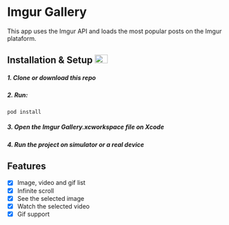 # Imgur Gallery

This app uses the Imgur API and loads the most popular posts on the Imgur plataform.
<br>

## Installation & Setup <img height="20" width="30" src="https://cdn.jsdelivr.net/npm/simple-icons@v5/icons/swift.svg" />

##### 1. Clone or download this repo
##### 2. Run:
 ```
 pod install
 ```
 ##### 3. Open the *Imgur Gallery.xcworkspace* file on Xcode 
 ##### 4. Run the project on simulator or a real device
 
 
 ## Features
 
- [x] Image, video and gif list
- [x] Infinite scroll
- [x] See the selected image
- [x] Watch the selected video
- [x] Gif support
